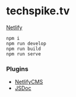 # techspike.tv


[Netlify](https://app.netlify.com)


```
npm i
npm run develop
npm run build
npm run serve
```


### Plugins

- [NetlifyCMS](https://www.gatsbyjs.org/packages/gatsby-plugin-netlify-cms/)
- [JSDoc](https://www.gatsbyjs.org/packages/gatsby-transformer-documentationjs/) 
